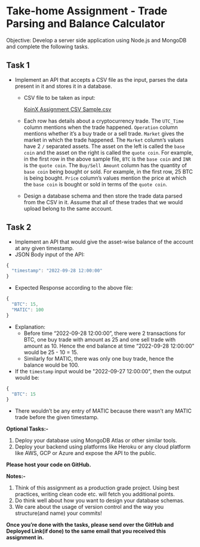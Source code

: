 # Take-home Assignment - Trade Parsing and Balance Calculator

Objective: Develop a server side application using Node.js and MongoDB and complete the following tasks.

## Task 1

- Implement an API that accepts a CSV file as the input, parses the data present in it and stores it in a database.
    - CSV file to be taken as input:
        
        [KoinX Assignment CSV Sample.csv](https://prod-files-secure.s3.us-west-2.amazonaws.com/d529bad7-781a-4667-ae70-719d4793d77d/d14b32f7-e76e-4277-b587-b782d795cfda/KoinX_Assignment_CSV_Sample.csv)
        
    - Each row has details about a cryptocurrency trade. The `UTC_Time` column mentions when the trade happened. `Operation` column mentions whether it’s a buy trade or a sell trade. `Market` gives the market in which the trade happened. The `Market` column’s values have 2 `/` separated assets. The asset on the left is called the `base coin` and the asset on the right is called the `quote coin`. For example, in the first row in the above sample file, `BTC` is the `base coin` and `INR` is the `quote coin`. The `Buy/Sell Amount` column has the quantity of `base coin` being bought or sold. For example, in the first row, 25 BTC is being bought. `Price` column’s values mention the price at which the `base coin` is bought or sold in terms of the `quote coin`.
    - Design a database schema and then store the trade data parsed from the CSV in it. Assume that all of these trades that we would upload belong to the same account.

## Task 2

- Implement an API that would give the asset-wise balance of the account at any given timestamp.
- JSON Body input of the API:

```jsx
{
  "timestamp": "2022-09-28 12:00:00"
}
```

- Expected Response according to the above file:

```jsx
{
  "BTC": 15,
  "MATIC": 100
}
```

- Explanation:
    - Before time “2022-09-28 12:00:00”, there were 2 transactions for BTC, one buy trade with amount as 25 and one sell trade with amount as 10. Hence the end balance at time “2022-09-28 12:00:00” would be 25 - 10 = 15.
    - Similarly for MATIC, there was only one buy trade, hence the balance would be 100.
- If the `timestamp` input would be "2022-09-27 12:00:00", then the output would be:

```jsx
{
  "BTC": 15
}
```

- There wouldn’t be any entry of MATIC because there wasn’t any MATIC trade before the given timestamp.

**Optional Tasks:-**

1. Deploy your database using MongoDB Atlas or other similar tools.
2. Deploy your backend using platforms like Heroku or any cloud platform like AWS, GCP or Azure and expose the API to the public.

**Please host your code on GitHub.**

**Notes:-**

1. Think of this assignment as a production grade project. Using best practices, writing clean code etc. will fetch you additional points.
2. Do think well about how you want to design your database schemas.
3. We care about the usage of version control and the way you structure(and name) your commits!

**Once you’re done with the tasks, please send over the GitHub and Deployed Link(if done) to the same email that you received this assignment in.**